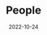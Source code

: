 ---
title: People
date: 2022-10-24

type: landing

sections:
  - block: people
    content:
      title: 团队成员
      # Choose which groups/teams of users to display.
      #   Edit `user_groups` in each user's profile to add them to one or more of these groups.
      user_groups:
        - 导师
        - 首席研究员
        - 研究员
        - 研究生
        - 行政
        - 访问学者
      sort_by: Params.last_name
      sort_ascending: true
    design:
      show_interests: false
      show_role: true
      show_social: true
---